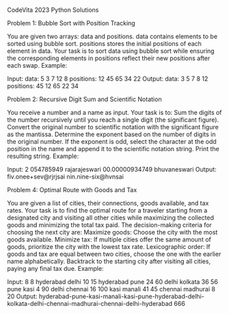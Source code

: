 CodeVita 2023 Python Solutions

Problem 1: Bubble Sort with Position Tracking

You are given two arrays: data and positions.
data contains elements to be sorted using bubble sort.
positions stores the initial positions of each element in data.
Your task is to sort data using bubble sort while ensuring the corresponding elements in positions reflect their new positions after each swap.
Example:

Input:
data: 5 3 7 12 8
positions: 12 45 65 34 22
Output:
data: 3 5 7 8 12
positions: 45 12 65 22 34

Problem 2: Recursive Digit Sum and Scientific Notation

You receive a number and a name as input.
Your task is to:
Sum the digits of the number recursively until you reach a single digit (the significant figure).
Convert the original number to scientific notation with the significant figure as the mantissa.
Determine the exponent based on the number of digits in the original number.
If the exponent is odd, select the character at the odd position in the name and append it to the scientific notation string.
Print the resulting string.
Example:

Input:
2 054785949 rajarajeswari
00.00000934749 bhuvaneswari
Output:
fiv.onee+sev@rjrjsai
nin.nine-six@hvnsai

Problem 4: Optimal Route with Goods and Tax

You are given a list of cities, their connections, goods available, and tax rates.
Your task is to find the optimal route for a traveler starting from a designated city and visiting all other cities while maximizing the collected goods and minimizing the total tax paid.
The decision-making criteria for choosing the next city are:
Maximize goods: Choose the city with the most goods available.
Minimize tax: If multiple cities offer the same amount of goods, prioritize the city with the lowest tax rate.
Lexicographic order: If goods and tax are equal between two cities, choose the one with the earlier name alphabetically.
Backtrack to the starting city after visiting all cities, paying any final tax due.
Example:

Input:
8 
8
hyderabad delhi 10 15
hyderabad pune 24 60
delhi kolkata 36 56
pune kasi 4 90
delhi chennai 16 100
kasi manali 41 45
chennai madhurai 8 20
Output:
hyderabad-pune-kasi-manali-kasi-pune-hyderabad-delhi-kolkata-delhi-chennai-madhurai-chennai-delhi-hyderabad
666

